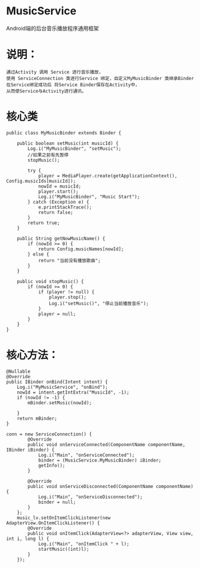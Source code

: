 # MusicService
Android端的后台音乐播放程序通用框架

# 说明：
	通过Activity 调用 Service 进行音乐播放，
	使用 ServiceConnection 类进行Service 绑定，自定义MyMusicBinder 类继承Binder
	在Service绑定成功后 将Service Binder保存在Activity中，
	从而使Service与Activity进行通讯。

# 核心类 

	public class MyMusicBinder extends Binder {

        public boolean setMusic(int musicId) {
            Log.i("MyMusicBinder", "setMusic");
            //如果之前有先暂停
            stopMusic();

            try {
                player = MediaPlayer.create(getApplicationContext(), Config.musicIds[musicId]);
                nowId = musicId;
                player.start();
                Log.i("MyMusicBinder", "Music Start");
            } catch (Exception e) {
                e.printStackTrace();
                return false;
            }
            return true;
        }

        public String getNowMusicName() {
            if (nowId >= 0) {
                return Config.musicNames[nowId];
            } else {
                return "当前没有播放歌曲";
            }
        }

        public void stopMusic() {
            if (nowId >= 0) {
                if (player != null) {
                    player.stop();
                    Log.i("setMusic()", "停止当前播放音乐");
                }
                player = null;
            }
        }
    }
	
# 核心方法：
	@Nullable
    @Override
    public IBinder onBind(Intent intent) {
        Log.i("MyMusicService", "onBind");
        nowId = intent.getIntExtra("MusicId", -1);
        if (nowId != -1) {
            mBinder.setMusic(nowId);

        }
        return mBinder;
    }
	
	conn = new ServiceConnection() {
            @Override
            public void onServiceConnected(ComponentName componentName, IBinder iBinder) {
                Log.i("Main", "onServiceConnected");
                binder = (MusicService.MyMusicBinder) iBinder;
                getInfo();
            }

            @Override
            public void onServiceDisconnected(ComponentName componentName) {
                Log.i("Main", "onServiceDisconnected");
                binder = null;
            }
        };
        music_lv.setOnItemClickListener(new AdapterView.OnItemClickListener() {
            @Override
            public void onItemClick(AdapterView<?> adapterView, View view, int i, long l) {
                Log.i("Main", "onItemClick " + l);
                startMusic((int)l);
            }
        });

